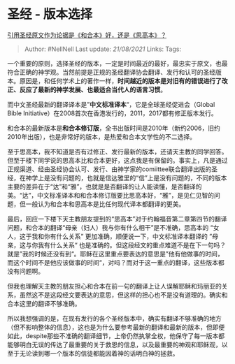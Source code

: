 # 圣经 - 版本选择
[引用圣经原文作为论据是《和合本》好，还是《思高本》？](https://www.zhihu.com/question/268887570/answer/343456583)

> Author: #NellNell
Last update: *21/08/2021*
Links:
Tags:

一个重要的原则，选择圣经的版本，一定是时间最近的最好，最忠实于原文，也最符合正确的神学观。当然前提是正规的圣经翻译协会翻译、发行和认可的圣经版本。原因是，和任何学术上的著作一样，**时间越近的版本是对旧有的错误进行了改正、反应了最新的神学发展、也最适合当代人的语言习惯**。

而中文圣经最新的翻译译本是”**中文标准译本**“，它是全球圣经促进会（Global Bible Initiative）在2008首次在香港发行的，2011，2017都有修正版本发行。

和合本的最新版本是**和合本修订版**，全书出版时间是2010年（新约2006，旧约2010年出版），也是非常好的版本，是热爱和合本文学性的不二选择。

至于思高本，我不知道是否有过修正、发行最新的版本，还请天主教的同学回答。但至于楼下同学说的思高本比和合本更好，这点我是有保留的。事实上，凡是通过正规渠道、经由圣经协会认可、发行、由神学家的comiittee联合翻译出版的圣经，在神学上是没有问题的，也就是信达雅里的“信”上是没有问题的，不同的版本主要的差异在于“达”和“雅”，也就是是否翻译的让人能读懂，是否翻译的美。“达”，中文标准译本和和合本修订版要比思高本好，“雅”，是见仁见智的问题，但一般认为和合本和思高本是比任何现代译本都翻译的更美。

最后，回应一下楼下天主教朋友提到的“思高本”对于约翰福音第二章第四节的翻译问题，和合本的翻译“母亲（妇人）我与你有什么相干”是不准确，思高本的 “女人，这于我和你有什么关系” 更加准确，顺便说一下，中文标准译本翻译的 ”母亲，这与你我有什么关系“ 也是准确的。但这段经文的重点难道不是在下一句吗？就是”我的时候还没有到“。耶稣在这里重点要表达的意思是”他有他做事的时间，而这个时间不是他应该做事的时间“，对吗？而对于这一重点的翻译，这些版本都没有问题啊。

但我也理解天主教的朋友担心和合本在前一句的翻译上让人误解耶稣和玛丽亚的关系，虽然这不是这段经文要表达的意思，但这样的担心也不是没有道理的。确实和合本这里的翻译不够准确。

所以我想强调的是，在现有发行的各个圣经版本中，确实有翻译不够准确的地方（但不影响整体的信息），这也是为什么要参考最新的翻译和最新的版本，但即便如此，despite那些不准确的翻译细节，上帝仍然执掌全权，他保守了每一版本都能够明白无误的传达了最重要的关于救恩的信息，以及最重要的神观和耶稣观，以至于无论读到哪一个版本的信徒都能因着神的话明白神的拯救。
